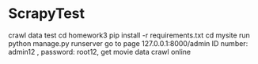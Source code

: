 # ScrapyTest
crawl data test
cd homework3
pip install -r requirements.txt
cd mysite run python manage.py runserver
go to page 127.0.0.1:8000/admin
ID number: admin12 , password: root12,
get movie data crawl online
